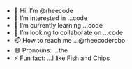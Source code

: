 - 👋 Hi, I’m @rheecode
- 👀 I’m interested in ...code
- 🌱 I’m currently learning ...code
- 💞️ I’m looking to collaborate on ...code
- 📫 How to reach me ...@rheecoderobo
- 😄 Pronouns: ...the
- ⚡ Fun fact: ...I like Fish and Chips

<!---
rheecode/rheecode is a ✨ special ✨ repository because its `README.md` (this file) appears on your GitHub profile.
You can click the Preview link to take a look at your changes.
--->
